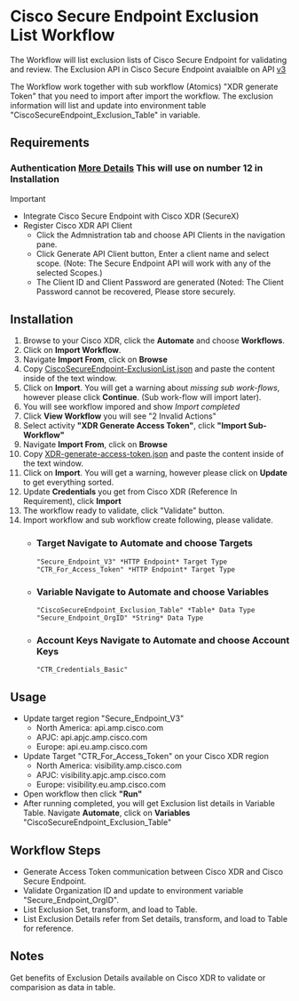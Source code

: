 # Cisco Secure Endpoint Exclusion List Workflow
The Workflow will list exclusion lists of Cisco Secure Endpoint for validating and review.
The Exclusion API in Cisco Secure Endpoint avaialble on API [v3](https://developer.cisco.com/docs/secure-endpoint/introduction/)

The Workflow work together with sub workflow (Atomics) "XDR generate Token" that you need to import after import the workflow.
The exclusion information will list and update into environment table "CiscoSecureEndpoint_Exclusion_Table" in variable.

## Requirements
  ### Authentication [More Details](https://developer.cisco.com/docs/secure-endpoint/authentication/#authentication) This will use on number 12 in Installation
  > [!IMPORTANT]
  >  -  Integrate Cisco Secure Endpoint with Cisco XDR (SecureX)
  >  -  Register Cisco XDR API Client
  >        - Click the Admnistration tab and choose API Clients in the navigation pane.
  >        - Click Generate API Client button, Enter a client name and select scope. (Note: The Secure Endpoint API will work with any of the selected Scopes.)
  >        - The Client ID and Client Password are generated (Noted: The Client Password cannot be recovered, Please store securely.

## Installation
  1. Browse to your Cisco XDR, click the **Automate** and choose **Workflows**.
  2. Click on **Import Workflow**.
  3. Navigate **Import From**, click on **Browse**
  4. Copy [CiscoSecureEndpoint-ExclusionList.json](https://github.com/ciscotee/CiscoSecureEndpoint-ExclusionList/blob/main/CiscoSecureEndpoint-ExclusionList.json) and paste the content inside of the text window.
  5. Click on **Import**. You will get a warning about *missing sub work-flows*, however please click **Continue**. (Sub work-flow will import later).
  6. You will see workflow impored and show *Import completed*
  7. Click **View Workflow** you will see "2 Invalid Actions"
  8. Select activity **"XDR Generate Access Token"**, click **"Import Sub-Workflow"**
  9. Navigate **Import From**, click on **Browse**
  10. Copy [XDR-generate-access-token.json](https://github.com/ciscotee/CiscoSecureEndpoint-ExclusionList/blob/main/Atomics/XDR-generate-access-token.json) and paste the content inside of the text window.
  11. Click on **Import**. You will get a warning, however please click on **Update** to get everything sorted.
  12. Update **Credentials** you get from Cisco XDR (Reference In Requirement), click **Import**
  13. The workflow ready to validate, click "Validate" button.
  14. Import workflow and sub workflow create following, please validate.
      - ### **Target** Navigate to **Automate** and choose **Targets**
            "Secure_Endpoint_V3" *HTTP Endpoint* Target Type
            "CTR_For_Access_Token" *HTTP Endpoint* Target Type
      - ### **Variable** Navigate to **Automate** and choose **Variables**
            "CiscoSecureEndpoint_Exclusion_Table" *Table* Data Type
            "Secure_Endpoint_OrgID" *String* Data Type
      - ### **Account Keys** Navigate to **Automate** and choose **Account Keys**
            "CTR_Credentials_Basic"
     
## Usage
  - Update target region "Secure_Endpoint_V3"
    - North America:  api.amp.cisco.com
    - APJC:           api.apjc.amp.cisco.com
    - Europe:         api.eu.amp.cisco.com
  - Update Target "CTR_For_Access_Token" on your Cisco XDR region
    - North America:  visibility.amp.cisco.com
    - APJC:           visibility.apjc.amp.cisco.com
    - Europe:         visibility.eu.amp.cisco.com
  - Open workflow then click **"Run"**
  - After running completed, you will get Exclusion list details in Variable Table. Navigate **Automate**, click on **Variables** "CiscoSecureEndpoint_Exclusion_Table" 
  

## Workflow Steps
  - Generate Access Token communication between Cisco XDR and Cisco Secure Endpoint.
  - Validate Organization ID and update to environment variable "Secure_Endpoint_OrgID".
  - List Exclusion Set, transform, and load to Table.
  - List Exclusion Details refer from Set details, transform, and load to Table for reference.

## Notes
Get benefits of Exclusion Details available on Cisco XDR to validate or comparision as data in table.
